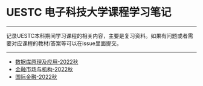 # UESTC 电子科技大学课程学习笔记

---

<aside>
记录UESTC本科期间学习课程的相关内容，主要是复习资料。如果有问题或者需要对应课程的教材/答案等可以在issue里面提交。
<aside>

---

- [数据库原理及应用-2022秋](https://github.com/GZK1108/UESTC_Course_Study/tree/main/%E6%95%B0%E6%8D%AE%E5%BA%93%E5%8E%9F%E7%90%86%E5%8F%8A%E5%BA%94%E7%94%A8-2022%E7%A7%8B)
- [金融市场与机构-2022秋](https://github.com/GZK1108/UESTC_Course_Study/tree/main/%E9%87%91%E8%9E%8D%E5%B8%82%E5%9C%BA%E4%B8%8E%E6%9C%BA%E6%9E%84-2022%E7%A7%8B)
- [国际金融-2022秋](https://github.com/GZK1108/UESTC_Course_Study/tree/main/%E5%9B%BD%E9%99%85%E9%87%91%E8%9E%8D-2022%E7%A7%8B)